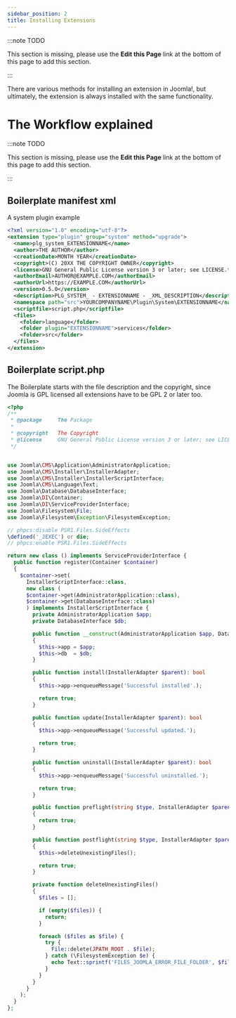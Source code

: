 ```yaml
---
sidebar_position: 2
title: Installing Extensions
---
```


:::note TODO

This section is missing, please use the **Edit this Page** link at the bottom of this page to add this section.

:::

There are various methods for installing an extension in Joomla!, but ultimately, the extension is always
installed with the same functionality.

# The Workflow explained

:::note TODO

This section is missing, please use the **Edit this Page** link at the bottom of this page to add this section.

:::

## Boilerplate manifest xml

A system plugin example

```xml
<?xml version="1.0" encoding="utf-8"?>
<extension type="plugin" group="system" method="upgrade">
  <name>plg_system_EXTENSIONNAME</name>
  <author>THE AUTHOR</author>
  <creationDate>MONTH YEAR</creationDate>
  <copyright>(C) 20XX THE COPYRIGHT OWNER</copyright>
  <license>GNU General Public License version 3 or later; see LICENSE.txt</license>
  <authorEmail>AUTHOR@EXAMPLE.COM</authorEmail>
  <authorUrl>https://EXAMPLE.COM</authorUrl>
  <version>0.5.0</version>
  <description>PLG_SYSTEM_ - EXTENSIONNAME - _XML_DESCRIPTION</description>
  <namespace path="src">YOURCOMPANYNAME\Plugin\System\EXTENSIONNAME</namespace>
  <scriptfile>script.php</scriptfile>
  <files>
    <folder>language</folder>
    <folder plugin="EXTENSIONNAME">services</folder>
    <folder>src</folder>
  </files>
</extension>
```

## Boilerplate script.php

The Boilerplate starts with the file description and the copyright, since Joomla is GPL licensed all extensions
have to be GPL 2 or later too.

```php
<?php
/**
 * @package     The Package
 *
 * @copyright   The Copyright
 * @license     GNU General Public License version 3 or later; see LICENSE.txt
 */


use Joomla\CMS\Application\AdministratorApplication;
use Joomla\CMS\Installer\InstallerAdapter;
use Joomla\CMS\Installer\InstallerScriptInterface;
use Joomla\CMS\Language\Text;
use Joomla\Database\DatabaseInterface;
use Joomla\DI\Container;
use Joomla\DI\ServiceProviderInterface;
use Joomla\Filesystem\File;
use Joomla\Filesystem\Exception\FilesystemException;

// phpcs:disable PSR1.Files.SideEffects
\defined('_JEXEC') or die;
// phpcs:enable PSR1.Files.SideEffects

return new class () implements ServiceProviderInterface {
  public function register(Container $container)
  {
    $container->set(
      InstallerScriptInterface::class,
      new class (
      $container->get(AdministratorApplication::class),
      $container->get(DatabaseInterface::class)
      ) implements InstallerScriptInterface {
        private AdministratorApplication $app;
        private DatabaseInterface $db;

        public function __construct(AdministratorApplication $app, DatabaseInterface $db)
        {
          $this->app = $app;
          $this->db  = $db;
        }

        public function install(InstallerAdapter $parent): bool
        {
          $this->app->enqueueMessage('Successful installed'.);

          return true;
        }

        public function update(InstallerAdapter $parent): bool
        {
          $this->app->enqueueMessage('Successful updated.');

          return true;
        }

        public function uninstall(InstallerAdapter $parent): bool
        {
          $this->app->enqueueMessage('Successful uninstalled.');

          return true;
        }

        public function preflight(string $type, InstallerAdapter $parent): bool
        {
          return true;
        }

        public function postflight(string $type, InstallerAdapter $parent): bool
        {
          $this->deleteUnexistingFiles();

          return true;
        }

        private function deleteUnexistingFiles()
        {
          $files = [];

          if (empty($files)) {
            return;
          }

          foreach ($files as $file) {
            try {
              File::delete(JPATH_ROOT . $file);
            } catch (\FilesystemException $e) {
              echo Text::sprintf('FILES_JOOMLA_ERROR_FILE_FOLDER', $file) . '<br>';
            }
          }
        }
      }
    );
  }
};
```
